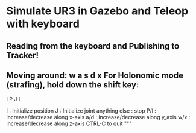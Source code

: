 # Simulate UR3 in Gazebo and Teleop with keyboard

Reading from the keyboard  and Publishing to Tracker!
---------------------------
Moving around:
        w
   a    s    d
        x
For Holonomic mode (strafing), hold down the shift key:
---------------------------
   I        P
   J        L

I : Initialize position
J : Initialize joint
anything else : stop
P/l : increase/decrease along x-axis
a/d : increase/decrease along y_axis
w/x : increase/decrease along z-axis
CTRL-C to quit
"""
